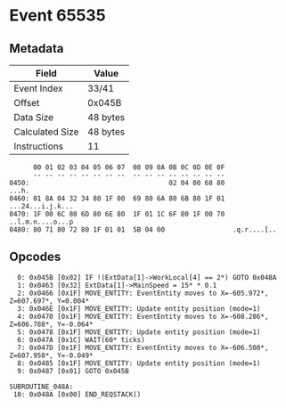 # Event 65535

## Metadata

| Field           | Value    |
|-----------------|----------|
| Event Index     | 33/41    |
| Offset          | 0x045B   |
| Data Size       | 48 bytes |
| Calculated Size | 48 bytes |
| Instructions    | 11       |

```
      00 01 02 03 04 05 06 07  08 09 0A 0B 0C 0D 0E 0F
      -- -- -- -- -- -- -- --  -- -- -- -- -- -- -- --
0450:                                   02 04 00 68 80             ...h.
0460: 01 8A 04 32 34 80 1F 00  69 80 6A 80 6B 80 1F 01  ...24...i.j.k...
0470: 1F 00 6C 80 6D 80 6E 80  1F 01 1C 6F 80 1F 00 70  ..l.m.n....o...p
0480: 80 71 80 72 80 1F 01 01  5B 04 00                 .q.r....[..     
```

## Opcodes

```
  0: 0x045B [0x02] IF !(ExtData[1]->WorkLocal[4] == 2*) GOTO 0x048A
  1: 0x0463 [0x32] ExtData[1]->MainSpeed = 15* * 0.1
  2: 0x0466 [0x1F] MOVE_ENTITY: EventEntity moves to X=-605.972*, Z=607.697*, Y=0.004*
  3: 0x046E [0x1F] MOVE_ENTITY: Update entity position (mode=1)
  4: 0x0470 [0x1F] MOVE_ENTITY: EventEntity moves to X=-608.286*, Z=606.788*, Y=-0.064*
  5: 0x0478 [0x1F] MOVE_ENTITY: Update entity position (mode=1)
  6: 0x047A [0x1C] WAIT(60* ticks)
  7: 0x047D [0x1F] MOVE_ENTITY: EventEntity moves to X=-606.508*, Z=607.958*, Y=-0.049*
  8: 0x0485 [0x1F] MOVE_ENTITY: Update entity position (mode=1)
  9: 0x0487 [0x01] GOTO 0x045B

SUBROUTINE_048A:
 10: 0x048A [0x00] END_REQSTACK()
```
